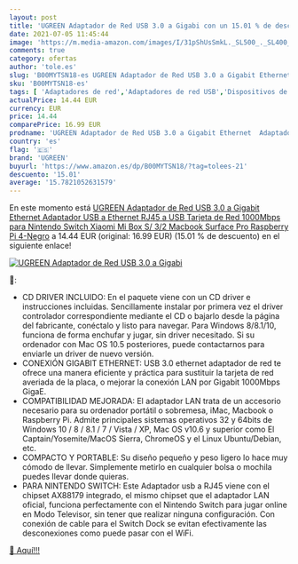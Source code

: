 ```yaml
---
layout: post
title: 'UGREEN Adaptador de Red USB 3.0 a Gigabi con un 15.01 % de descuento'
date: 2021-07-05 11:45:44
image: 'https://m.media-amazon.com/images/I/31pShUsSmkL._SL500_._SL400_.jpg'
comments: true
category: ofertas
author: 'tole.es'
slug: 'B00MYTSN18-es UGREEN Adaptador de Red USB 3.0 a Gigabit Ethernet...'
sku: 'B00MYTSN18-es'
tags: [ 'Adaptadores de red','Adaptadores de red USB','Dispositivos de red','Informática','gigabit','nintendo','switch','ugreen','xiaomi', ]
actualPrice: 14.44 EUR
currency: EUR
price: 14.44
comparePrice: 16.99 EUR
prodname: 'UGREEN Adaptador de Red USB 3.0 a Gigabit Ethernet  Adaptador USB a Ethernet RJ45 a USB Tarjeta de Red 1000Mbps para Nintendo Switch  Xiaomi Mi Box S/ 3/2  Macbook  Surface Pro  Raspberry Pi 4-Negro'
country: 'es'
flag: '🇪🇸'
brand: 'UGREEN'
buyurl: 'https://www.amazon.es/dp/B00MYTSN18/?tag=tolees-21'
descuento: '15.01'
average: '15.7821052631579'
---
```


En este momento está [UGREEN Adaptador de Red USB 3.0 a Gigabit Ethernet  Adaptador USB a Ethernet RJ45 a USB Tarjeta de Red 1000Mbps para Nintendo Switch  Xiaomi Mi Box S/ 3/2  Macbook  Surface Pro  Raspberry Pi 4-Negro](https://www.amazon.es/dp/B00MYTSN18/?tag=tolees-21) a 14.44 EUR (original: 16.99 EUR) (15.01 %  de descuento) en el siguiente enlace!

[![UGREEN Adaptador de Red USB 3.0 a Gigabi](https://m.media-amazon.com/images/I/31pShUsSmkL._SL500_._SL400_.jpg)](https://www.amazon.es/dp/B00MYTSN18/?tag=tolees-21)

🔎:

- CD DRIVER INCLUIDO: En el paquete viene con un CD driver e instrucciones incluidas. Sencillamente instalar por primera vez el driver controlador correspondiente mediante el CD o bajarlo desde la página del fabricante, conéctalo y listo para navegar. Para Windows 8/8.1/10, funciona de forma enchufar y jugar, sin driver necesitado. Si su ordenador con Mac OS 10.5 posteriores, puede contactarnos para enviarle un driver de nuevo versión.
- CONEXIÓN GIGABIT ETHERNET: USB 3.0 ethernet adaptador de red te ofrece una manera eficiente y práctica para sustituir la tarjeta de red averiada de la placa, o mejorar la conexión LAN por Gigabit 1000Mbps GigaE.
- COMPATIBILIDAD MEJORADA: El adaptador LAN trata de un accesorio necesario para su ordenador portátil o sobremesa, iMac, Macbook o Raspberry Pi. Admite principales sistemas operativos 32 y 64bits de Windows 10 / 8 / 8.1 / 7 / Vista / XP, Mac OS v10.6 y superior como El Captain/Yosemite/MacOS Sierra, ChromeOS y el Linux Ubuntu/Debian, etc.
- COMPACTO Y PORTABLE: Su diseño pequeño y peso ligero lo hace muy cómodo de llevar. Simplemente metirlo en cualquier bolsa o mochila puedes llevar donde quieras.
- PARA NINTENDO SWITCH: Este Adaptador usb a RJ45 viene con el chipset AX88179 integrado, el mismo chipset que el adaptador LAN oficial, funciona perfectamente con el Nintendo Switch para jugar online en Modo Televisor, sin tener que realizar ninguna configuración. Con conexión de cable para el Switch Dock se evitan efectivamente las desconexiones como puede pasar con el WiFi.

[🛒 Aquí!!!](https://www.amazon.es/dp/B00MYTSN18/?tag=tolees-21)
